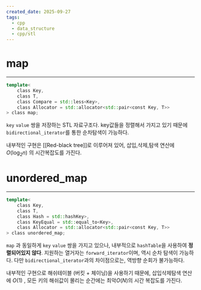 ```yaml
---
created_date: 2025-09-27
tags:
  - cpp
  - data_structure
  - cpp/stl
---
```

# map
---
```cpp
template<  
    class Key,  
    class T,  
    class Compare = std::less<Key>,  
    class Allocator = std::allocator<std::pair<const Key, T>>  
> class map;
```
`key` `value` 쌍을 저장하는 STL 자료구조다. 
key값들을 정렬해서 가지고 있기 때문에 `bidirectional_iterator`를 통한 순차탐색이 가능하다.

내부적인 구현은 [[Red-black tree]]로 이루어져 있어, 삽입,삭제,탐색 연산에 $O(\log_{2}{n})$ 의 시간복잡도를 가진다.
<br>
# unordered_map
---
```cpp
template<  
    class Key,  
    class T,  
    class Hash = std::hashKey>,  
    class KeyEqual = std::equal_to<Key>,  
    class Allocator = std::allocator<std::pair<const Key, T>>  
> class unordered_map;
```
`map` 과 동일하게 `key` `value` 쌍을 가지고 있으나, 내부적으로 `hashTable`을 사용하여 **정렬되어있지 않다**.
지원하는 열거자는 `forward_iterator`이며, 역시 순차 탐색이 가능하다.
다만 `bidirectional_iterator`과의 차이점으로는, 역방향 순회가 불가능하다.

내부적인 구현으로 해쉬테이블 (버킷 + 체이닝)을 사용하기 때문에,
삽입삭제탐색 연산에 $O(1)$ , 모든 키의 해쉬값이 몰리는 순간에는 최악$O(N)$의 시간 복잡도를 가진다.